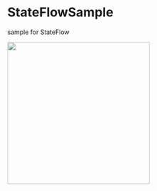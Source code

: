 # StateFlowSample
sample for StateFlow

<img src="https://user-images.githubusercontent.com/16476224/106277773-f4f38980-627c-11eb-9edc-d578fd119655.png" width=320 />
